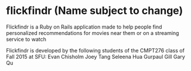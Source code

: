 # flickfindr  (Name subject to change)
Flickfindr is a Ruby on Rails application made to help people find personalized recommendations for movies near them or on a streaming service to watch

Flickfindr is developed by the following students of the CMPT276 class of Fall 2015 at SFU:
	Evan Chisholm
	Joey Tang
	Seleena Hua
	Gurpaul Gill
	Gary Qu